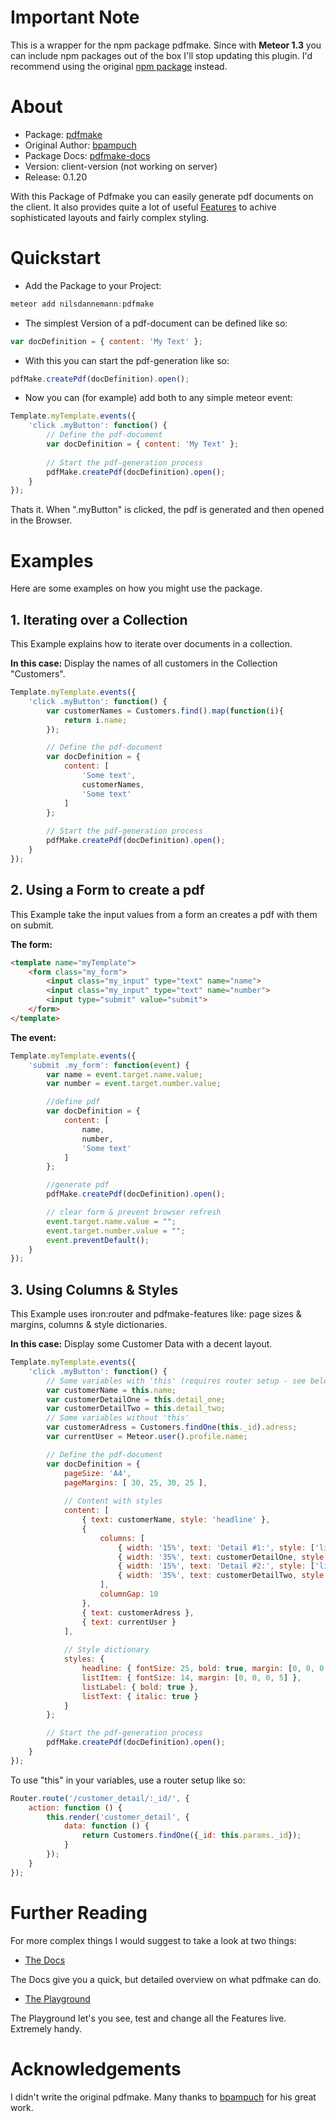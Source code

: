 # Important Note
This is a wrapper for the npm package pdfmake. Since with **Meteor 1.3** you can include npm packages out of the box I'll stop updating this plugin. I'd recommend using the original [npm package](http://pdfmake.org/#/) instead.

# About
* Package: [pdfmake](http://pdfmake.org/#/)
* Original Author: [bpampuch](https://github.com/bpampuch)
* Package Docs: [pdfmake-docs](http://pdfmake.org/#/gettingstarted)
* Version: client-version (not working on server)
* Release: 0.1.20

With this Package of Pdfmake you can easily generate pdf documents on the client. It also provides quite a lot of useful [Features](http://pdfmake.org/#/features) to achive sophisticated layouts and fairly complex styling.

# Quickstart
* Add the Package to your Project: 
```javascript
meteor add nilsdannemann:pdfmake
```
* The simplest Version of a pdf-document can be defined like so:
```javascript
var docDefinition = { content: 'My Text' };
```
* With this you can start the pdf-generation like so:
```javascript
pdfMake.createPdf(docDefinition).open();
```
* Now you can (for example) add both to any simple meteor event:
```javascript
Template.myTemplate.events({
	'click .myButton': function() {
		// Define the pdf-document
		var docDefinition = { content: 'My Text' };
		
		// Start the pdf-generation process
		pdfMake.createPdf(docDefinition).open();
	}
});
```
Thats it. When ".myButton" is clicked, the pdf is generated and then opened in the Browser.

# Examples
Here are some examples on how you might use the package.

## 1. Iterating over a Collection
This Example explains how to iterate over documents in a collection. 

**In this case:** Display the names of all customers in the Collection "Customers".
```javascript
Template.myTemplate.events({
	'click .myButton': function() {
		var customerNames = Customers.find().map(function(i){
			return i.name;
		});

		// Define the pdf-document
		var docDefinition = { 
			content: [
				'Some text',		
				customerNames,
				'Some text'
			]
		};
		
		// Start the pdf-generation process
		pdfMake.createPdf(docDefinition).open();
	}
});
```


## 2. Using a Form to create a pdf
This Example take the input values from a form an creates a pdf with them on submit.

**The form:**
```html
<template name="myTemplate">
	<form class="my_form">
		<input class="my_input" type="text" name="name">
		<input class="my_input" type="text" name="number">
		<input type="submit" value="submit">
	</form>
</template>
```
**The event:**
```javascript
Template.myTemplate.events({
	'submit .my_form': function(event) {
		var name = event.target.name.value;
		var number = event.target.number.value;

		//define pdf
		var docDefinition = {
			content: [
				name,
				number,
				'Some text'
			]
		};

		//generate pdf
		pdfMake.createPdf(docDefinition).open();

		// clear form & prevent browser refresh
		event.target.name.value = "";
		event.target.number.value = "";
		event.preventDefault();
	}
});
```


## 3. Using Columns & Styles
This Example uses iron:router and pdfmake-features like: page sizes & margins, columns & style dictionaries.

**In this case:** Display some Customer Data with a decent layout.
```javascript
Template.myTemplate.events({
	'click .myButton': function() {
		// Some variables with 'this' (requires router setup - see below)
		var customerName = this.name;
		var customerDetailOne = this.detail_one;
		var customerDetailTwo = this.detail_two;
		// Some variables without 'this'
		var customerAdress = Customers.findOne(this._id).adress;
		var currentUser = Meteor.user().profile.name;

		// Define the pdf-document
		var docDefinition = { 
			pageSize: 'A4',
			pageMargins: [ 30, 25, 30, 25 ],
			
			// Content with styles
			content: [
				{ text: customerName, style: 'headline' },
				{
					columns: [
						{ width: '15%', text: 'Detail #1:', style: ['listItem', 'listLabel'] },
						{ width: '35%', text: customerDetailOne, style: ['listItem', 'listText'] },
						{ width: '15%', text: 'Detail #2:', style: ['listItem', 'listLabel'] },
						{ width: '35%', text: customerDetailTwo, style: ['listItem', 'listText'] }
					],
					columnGap: 10
				},
				{ text: customerAdress },
				{ text: currentUser }
			],
			
			// Style dictionary
			styles: {
				headline: { fontSize: 25, bold: true, margin: [0, 0, 0, 25] },
				listItem: { fontSize: 14, margin: [0, 0, 0, 5] },
				listLabel: { bold: true },
				listText: { italic: true }
			}
		};

		// Start the pdf-generation process
		pdfMake.createPdf(docDefinition).open();
	}
});
```
To use "this" in your variables, use a router setup like so:
```javascript
Router.route('/customer_detail/:_id/', {
	action: function () {
		this.render('customer_detail', {
			data: function () {
				return Customers.findOne({_id: this.params._id});
			}
		});
	}
});
```

# Further Reading
For more complex things I would suggest to take a look at two things:

* [The Docs](http://pdfmake.org/index.html#/gettingstarted)

The Docs give you a quick, but detailed overview on what pdfmake can do.

* [The Playground](http://pdfmake.org/playground.html)

The Playground let's you see, test and change all the Features live. Extremely handy.

# Acknowledgements
I didn't write the original pdfmake. Many thanks to [bpampuch](https://github.com/bpampuch) for his great work.
